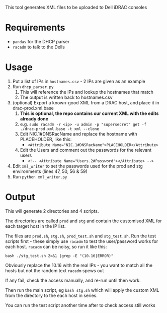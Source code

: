 This tool generates XML files to be uploaded to Dell iDRAC consoles

# Requirements

- `pandas` for the DHCP parser
- `racadm` to talk to the Dells

# Usage

1. Put a list of IPs in `hostnames.csv` - 2 IPs are given as an example
2. Run `dhcp_parser.py`
    1. This will reference the IPs and lookup the hostnames that match
    2. The output is written back to hostnames.csv
3. (optional) Export a known-good XML from a DRAC host, and place it in drac-prod.xml.base
    1. **This is optional, the repo contains our current XML with the edits already done**
    2. e.g. `sudo racadm -r <ip> -u admin -p "supersecret" get -f ./drac-prod.xml.base -t xml --clone`
    3. Edit NIC.1#DNSRacName and replace the hostname with PLACEHOLDER, like this:
       - `<Attribute Name="NIC.1#DNSRacName">PLACEHOLDER</Attribute>`
    4. Edit the Users and comment out the passwords for the relevant users
       - `<!-- <Attribute Name="Users.2#Password"></Attribute> -->`
4. Edit `xml_writer` to set the passwords used for the prod and stg environments (lines 47, 50, 56 & 59)
4. Run `python xml_writer.py`

# Output

This will generate 2 directories and 4 scripts.

The directories are called `prod` and `stg` and contain the customised XML for
each target host in the IP list.

The files are `prod.sh`, `stg.sh`, `prod_test.sh` and `stg_test.sh`. Run the
test scripts first - these simply use `racadm` to test the user/password works
for each host. `racadm` can be noisy, so run it like this:

```
bash ./stg_test.sh 2>&1 |grep -E "(10.16|ERROR)"
```

Obviously replace the 10.16 with the real IPs - you want to match all the
hosts but not the random text `racadm` spews out

If any fail, check the access manually, and re-run until then work.

Then run the main script, eg `bash stg.sh` which will apply the custom XML from
the directory to the each host in series.


You can run the test script another time after to check access still works
